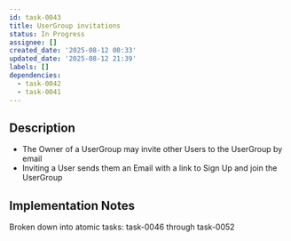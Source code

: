 ```yaml
---
id: task-0043
title: UserGroup invitations
status: In Progress
assignee: []
created_date: '2025-08-12 00:33'
updated_date: '2025-08-12 21:39'
labels: []
dependencies:
  - task-0042
  - task-0041
---
```


## Description

* The Owner of a UserGroup may invite other Users to the UserGroup by email 
* Inviting a User sends them an Email with a link to Sign Up and join the UserGroup

## Implementation Notes

Broken down into atomic tasks: task-0046 through task-0052
